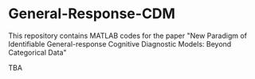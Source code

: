 # General-Response-CDM

This repository contains MATLAB codes for the paper "New Paradigm of Identifiable General-response Cognitive Diagnostic Models: Beyond Categorical Data"

TBA
